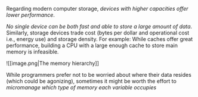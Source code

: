 Regarding modern computer storage, *devices with higher capacities offer lower performance*.

*No single device can be both fast and able to store a large amount of data*. Similarly, storage devices trade cost (bytes per dollar and operational cost i.e., energy use) and storage density. For example: While caches offer great performance, building a CPU with a large enough cache to store main memory is infeasible.

![[image.png|The memory hierarchy]]


While programmers prefer not to be worried about where their data resides (which could be agonizing), sometimes it might be worth the effort to *micromanage which type of memory each variable occupies*